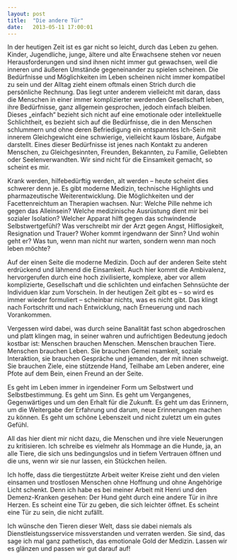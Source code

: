 ```yaml
---
layout: post
title:  "Die andere Tür"
date:   2013-05-11 17:00:01
---
```


In der heutigen Zeit ist es gar nicht so leicht, durch das Leben zu gehen.
Kinder, Jugendliche, junge, ältere und alte Erwachsene stehen vor neuen
Herausforderungen und sind ihnen nicht immer gut gewachsen, weil die inneren und
äußeren Umstände gegeneinander zu spielen scheinen.  Die Bedürfnisse und
Möglichkeiten im Leben scheinen nicht immer kompatibel zu sein und der Alltag
zieht einem oftmals einen Strich durch die persönliche Rechnung. Das liegt unter
anderem vielleicht mit daran, dass die Menschen in einer immer komplizierter
werdenden Gesellschaft leben, ihre Bedürfnisse, ganz allgemein gesprochen,
jedoch einfach bleiben. Dieses „einfach“ bezieht sich nicht auf eine emotionale
oder intellektuelle Schlichtheit, es bezieht sich auf die Bedürfnisse, die in
den Menschen schlummern und ohne deren Befriedigung ein entspanntes Ich-Sein mit
innerem Gleichgewicht eine schwierige, vielleicht kaum lösbare, Aufgabe
darstellt.  Eines dieser Bedürfnisse ist jenes nach Kontakt zu anderen Menschen,
zu Gleichgesinnten, Freunden, Bekannten, zu Familie, Geliebten oder
Seelenverwandten. Wir sind nicht für die Einsamkeit gemacht, so scheint es mir.

Krank werden, hilfebedürftig werden, alt werden – heute scheint dies schwerer
denn je.  Es gibt moderne Medizin, technische Highlights und pharmazeutische
Weiterentwicklung. Die Möglichkeiten und der Facettenreichtum an Therapien
wachsen.  Nur: Welche Pille nehme ich gegen das Alleinsein? Welche medizinische
Ausrüstung dient mir bei sozialer Isolation? Welcher Apparat hilft gegen das
schwindende Selbstwertgefühl? Was verschreibt mir der Arzt gegen Angst,
Hilflosigkeit, Resignation und Trauer? Woher kommt irgendwann der Sinn? Und
wohin geht er? Was tun, wenn man nicht nur warten, sondern wenn man noch leben
möchte?

Auf der einen Seite die moderne Medizin. Doch auf der anderen Seite steht
erdrückend und lähmend die Einsamkeit. Auch hier kommt die Ambivalenz,
hervorgerufen durch eine hoch zivilisierte, komplexe, aber vor allem
komplizierte, Gesellschaft und die schlichten und einfachen Sehnsüchte der
Individuen klar zum Vorschein. In der heutigen Zeit gibt es – so wird es immer
wieder formuliert – scheinbar nichts, was es nicht gibt. Das klingt nach
Fortschritt und nach Entwicklung, nach Erneuerung und nach Vorankommen.

Vergessen wird dabei, was durch seine Banalität fast schon abgedroschen und
platt klingen mag, in seiner wahren und aufrichtigen Bedeutung jedoch kostbar
ist: Menschen brauchen Menschen. Menschen brauchen Tiere. Menschen brauchen
Leben. Sie brauchen Gemei
nsamkeit, soziale Interaktion, sie brauchen Gespräche
und jemanden, der mit ihnen schweigt. Sie brauchen Ziele, eine stützende Hand,
Teilhabe am Leben anderer, eine Pfote auf dem Bein, einen Freund an der Seite.

Es geht im Leben immer in irgendeiner Form um Selbstwert und Selbstbestimmung.
Es geht um Sinn. Es geht um Vergangenes, Gegenwärtiges und um den Erhalt für die
Zukunft. Es geht um das Erinnern, um die Weitergabe der Erfahrung und darum,
neue Erinnerungen machen zu können. Es geht um schöne Lebenszeit und nicht
zuletzt um ein gutes Gefühl.

All das hier dient mir nicht dazu, die Menschen und ihre viele Neuerungen zu
kritisieren. Ich schreibe es vielmehr als Hommage an die Hunde, ja, an alle
Tiere, die sich uns bedingungslos und in tiefem Vertrauen öffnen und die uns,
wenn wir sie nur lassen, ein Stückchen heilen.

Ich hoffe, dass die tiergestützte Arbeit weiter Kreise zieht und den vielen
einsamen und trostlosen Menschen ohne Hoffnung und ohne Angehörige Licht
schenkt. Denn ich habe es bei meiner Arbeit mit Henri und den Demenz-Kranken
gesehen: Der Hund geht durch eine andere Tür in ihre Herzen. Es scheint eine Tür
zu geben, die sich leichter öffnet. Es scheint eine Tür zu sein, die nicht
zufällt.

Ich wünsche den Tieren dieser Welt, dass sie dabei niemals als
Dienstleistungsservice missverstanden und verraten werden.  Sie sind, das sage
ich mal ganz pathetisch, das emotionale Gold der Medizin. Lassen wir es glänzen
und passen wir gut darauf auf!
